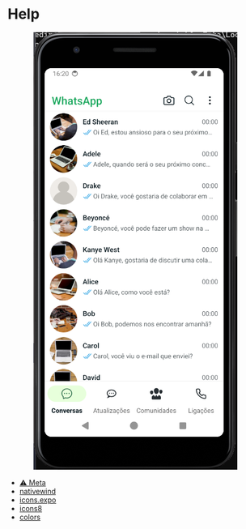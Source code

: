 # Help

<div align="center">
    <img alt="home do app" src="./images/Screenshot_1713889111.png" />
</div>

- [⚠️ Meta](https://about.meta.com/br/brand/resources/whatsapp/whatsapp-brand/)
- [nativewind](https://www.nativewind.dev/quick-starts/expo)
- [icons.expo](https://icons.expo.fyi/Index)
- [icons8](https://icons8.com/icons/set/logos)
- [colors](https://coolors.co/palettes/whatsapp)